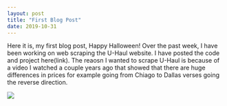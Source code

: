 ```yaml
---
layout: post
title: "First Blog Post"
date: 2019-10-31
---
```

Here it is, my first blog post, Happy Halloween!
Over the past week, I have been working on web scraping the U-Haul website. I have posted the code and project here(link). 
The reaosn I wanted to scrape U-Haul is because of a video I watched a couple years ago that showed that there are huge 
differences in prices for example going from Chiago to Dallas verses going the reverse direction. 

<div class='tableauPlaceholder' id='viz1572536839417' style='position: relative'><noscript><a href='#'><img alt=' ' src='https:&#47;&#47;public.tableau.com&#47;static&#47;images&#47;we&#47;webscrapinguhaulprices&#47;Dashboard1&#47;1_rss.png' style='border: none' /></a></noscript><object class='tableauViz'  style='display:none;'><param name='host_url' value='https%3A%2F%2Fpublic.tableau.com%2F' /> <param name='embed_code_version' value='3' /> <param name='site_root' value='' /><param name='name' value='webscrapinguhaulprices&#47;Dashboard1' /><param name='tabs' value='no' /><param name='toolbar' value='yes' /><param name='static_image' value='https:&#47;&#47;public.tableau.com&#47;static&#47;images&#47;we&#47;webscrapinguhaulprices&#47;Dashboard1&#47;1.png' /> <param name='animate_transition' value='yes' /><param name='display_static_image' value='yes' /><param name='display_spinner' value='yes' /><param name='display_overlay' value='yes' /><param name='display_count' value='yes' /><param name='filter' value='publish=yes' /></object></div>                <script type='text/javascript'>                    var divElement = document.getElementById('viz1572536839417');                    var vizElement = divElement.getElementsByTagName('object')[0];                    if ( divElement.offsetWidth > 800 ) { vizElement.style.width='100%';vizElement.style.height=(divElement.offsetWidth*0.75)+'px';} else if ( divElement.offsetWidth > 500 ) { vizElement.style.width='100%';vizElement.style.height=(divElement.offsetWidth*0.75)+'px';} else { vizElement.style.width='100%';vizElement.style.height='727px';}                     var scriptElement = document.createElement('script');                    scriptElement.src = 'https://public.tableau.com/javascripts/api/viz_v1.js';                    vizElement.parentNode.insertBefore(scriptElement, vizElement);                </script>

